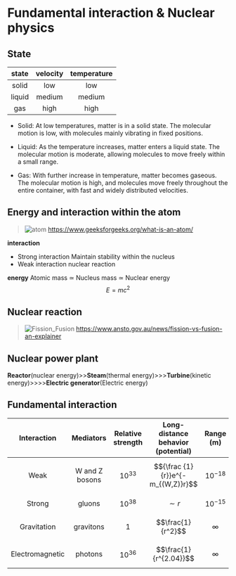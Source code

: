 # Fundamental interaction & Nuclear physics

## State

| state  | velocity | temperature |
|:------:|:--------:|:-----------:|
| solid  |   low    |     low     |
| liquid |  medium  |   medium    |
|  gas   |   high   |    high     |

* Solid:
At low temperatures, matter is in a solid state. The molecular motion is low, with molecules mainly vibrating in fixed positions.

* Liquid:
As the temperature increases, matter enters a liquid state. The molecular motion is moderate, allowing molecules to move freely within a small range.

* Gas:
With further increase in temperature, matter becomes gaseous. The molecular motion is high, and molecules move freely throughout the entire container, with fast and widely distributed velocities.

## Energy and interaction within the atom

> ![atom](https://hackmd.io/_uploads/r1VRSaSBJl.png)
> https://www.geeksforgeeks.org/what-is-an-atom/

**interaction**

* Strong interaction
Maintain stability within the nucleus
* Weak interaction
nuclear reaction

**energy**
Atomic mass $\simeq$ Nucleus mass $\simeq$ Nuclear energy
$$E = mc^2$$

## Nuclear reaction

> ![Fission_Fusion](https://hackmd.io/_uploads/Hy1_jpBrJx.jpg)
> https://www.ansto.gov.au/news/fission-vs-fusion-an-explainer

## Nuclear power plant

**Reactor**(nuclear energy)>>**Steam**(thermal energy)>>>**Turbine**(kinetic energy)>>>>**Electric generator**(Electric energy)

## Fundamental interaction

|   Interaction   |   Mediators    | Relative strength | Long-distance behavior (potential) |  Range (m)   |
|:---------------:|:--------------:|:-----------------:|:----------------------------------:|:------------:|
|      Weak       | W and Z bosons |    $$10^{33}$$    | $${\frac {1}{r}}e^{-m_{(W,Z)}r}$$  | $$10^{-18}$$ |
|     Strong      |     gluons     |    $$10^{38}$$    |             $$\sim r$$             | $$10^{-15}$$ |
|   Gravitation   |   gravitons    |         1         |         $$\frac{1}{r^2}$$          |  $$\infty$$  |
| Electromagnetic |    photons     |    $$10^{36}$$    |       $$\frac{1}{r^{2.04}}$$       |  $$\infty$$  |
